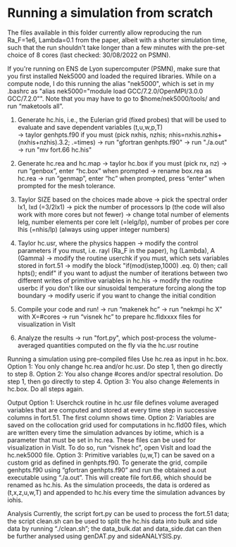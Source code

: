 # Running a simulation from scratch

The files available in this folder currently allow reproducing the run Ra_F=1e6, Lambda=0.1 from the paper, albeit with a shorter simulation time, such that the run shouldn't take longer than a few minutes with the pre-set choice of 8 cores (last checked: 30/08/2022 on PSMN). 

If you're running on ENS de Lyon supercomputer (PSMN), make sure that you first installed Nek5000 and loaded the required libraries. While on a compute node, I do this running the alias "nek5000", which is set in my .bashrc as "alias nek5000="module load GCC/7.2.0/OpenMPI/3.0.0 GCC/7.2.0"". Note that you may have to go to $home/nek5000/tools/ and run “maketools all”.

1. Generate hc.his, i.e., the Eulerian grid (fixed probes) that will be used to evaluate and save dependent variables (t,u,w,p,T)   
-> taylor genhpts.f90 if you must (pick nxhis, nzhis; nhis=nxhis.nzhis+(nxhis+nzhis).3.2; .=times)
-> run "gfortran genhpts.f90"
-> run "./a.out"
-> run "mv fort.66 hc.his"

2. Generate hc.rea and hc.map
-> taylor hc.box if you must (pick nx, nz)
-> run “genbox”, enter “hc.box” when prompted
-> rename box.rea as hc.rea
-> run “genmap”, enter “hc” when prompted, press “enter” when prompted for the mesh tolerance.

3. Taylor SIZE based on the choices made above
-> pick the spectral order lx1, lxd (=3/2lx1)
-> pick the number of processors lp (the code will also work with more cores but not fewer)
-> change total number of elements lelg, number elements per core lelt (=lelg/lp), number of probes per core lhis (=nhis/lp) (always using upper integer numbers)

4. Taylor hc.usr, where the physics happen
-> modify the control parameters if you must, i.e. rayl (Ra_F in the paper), hg (Lambda), A (Gamma)
-> modify the routine userchk if you must, which sets variables stored in fort.51
-> modify the block "if(mod(istep,1000) .eq. 0) then; call hpts(); endif" if you want to adjust the number of iterations between two different writes of primitive variables in hc.his
-> modify the routine userbc if you don't like our sinusoidal temperature forcing along the top boundary
-> modify useric if you want to change the initial condition

5. Compile your code and run!
-> run “makenek hc”
-> run “nekmpi hc X” with X=#cores
-> run “visnek hc” to prepare hc.fldxxxx files for visualization in VisIt

6. Analyze the results
-> run "fort.py", which post-process the volume-averaged quantities computed on the fly via the hc.usr routine 



Running a simulation using pre-compiled files
Use hc.rea as input in hc.box.
Option 1: You only change hc.rea and/or hc.usr. Do step 1, then go directly to step 8.
Option 2: You also change #cores and/or spectral resolution. Do step 1, then go directly to step 4.
Option 3: You also change #elements in hc.box. Do all steps again.
	
Output
Option 1: Userchck routine in hc.usr file defines volume averaged variables that are computed and stored at every time step in successive columns in fort.51. The first column shows time.
Option 2: Variables are saved on the collocation grid used for computations in hc.fld00 files, which are written every time the simulation advances by iotime, which is a parameter that must be set in hc.rea. These files can be used for visualization in VisIt. To do so, run “visnek hc”, open VisIt and load the hc.nek5000 file.
Option 3: Primitive variables (u,w,T) can be saved on a custom grid as defined in genhpts.f90. To generate the grid, compile genhpts.f90 using “gfortran genhpts.f90” and run the obtained a.out executable using “./a.out”. This will create file fort.66, which should be renamed as hc.his. As the simulation proceeds, the data is ordered as (t,x,z,u,w,T) and appended to hc.his every time the simulation advances by iohis.

Analysis
Currently, the script fort.py can be used to process the fort.51 data; the script clean.sh can be used to split the hc.his data into bulk and side data by running “./clean.sh”; the data_bulk.dat and data_side.dat can then be further analysed using genDAT.py and sideANALYSIS.py.
